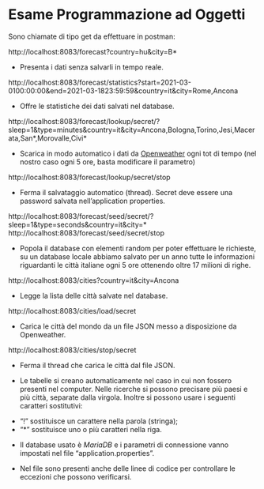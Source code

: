 # Esame Programmazione ad Oggetti
Sono chiamate di tipo get da effettuare in postman:

http://localhost:8083/forecast?country=hu&city=B*
- Presenta i dati senza salvarli in tempo reale.

http://localhost:8083/forecast/statistics?start=2021-03-0100:00:00&end=2021-03-1823:59:59&country=it&city=Rome,Ancona
- Offre le statistiche dei dati salvati nel database.

http://localhost:8083/forecast/lookup/secret/?sleep=1&type=minutes&country=it&city=Ancona,Bologna,Torino,Jesi,Macerata,San*,Morovalle,Civi*
- Scarica in modo automatico i dati da [Openweather](https://openweathermap.org/) ogni tot di tempo (nel nostro caso ogni 5 ore, basta modificare il parametro)

http://localhost:8083/forecast/lookup/secret/stop
- Ferma il salvataggio automatico (thread). Secret deve essere una password salvata nell’application properties.

http://localhost:8083/forecast/seed/secret/?sleep=1&type=seconds&country=it&city=*
http://localhost:8083/forecast/seed/secret/stop
- Popola il database con elementi random per poter effettuare le richieste, su un database locale abbiamo salvato per un anno tutte le informazioni riguardanti le città italiane ogni 5 ore ottenendo oltre 17 milioni di righe.

http://localhost:8083/cities?country=it&city=Ancona
- Legge la lista delle città salvate nel database.

http://localhost:8083/cities/load/secret
- Carica le città del mondo da un file JSON messo a disposizione da Openweather.

http://localhost:8083/cities/stop/secret
- Ferma il thread che carica le città dal file JSON.


- Le tabelle si creano automaticamente nel caso in cui non fossero presenti nel computer.
 Nelle ricerche si possono precisare più paesi e più città, separate dalla virgola. Inoltre si possono usare i seguenti caratteri sostitutivi:
 * “!” sostituisce un carattere nella parola (stringa);
 * “*” sostituisce uno o più caratteri nella riga.

- Il database usato è _MariaDB_ e i parametri di connessione vanno impostati nel file “application.properties”.

- Nel file sono presenti anche delle linee di codice per controllare le eccezioni che possono verificarsi.
